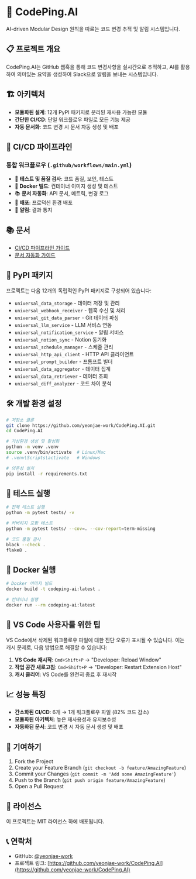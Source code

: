 # 🚀 CodePing.AI

AI-driven Modular Design 원칙을 따르는 코드 변경 추적 및 알림 시스템입니다.

## 📋 프로젝트 개요

CodePing.AI는 GitHub 웹훅을 통해 코드 변경사항을 실시간으로 추적하고, AI를 활용하여 의미있는 요약을 생성하여 Slack으로 알림을 보내는 시스템입니다.

## 🏗️ 아키텍처

- **모듈화된 설계**: 12개 PyPI 패키지로 분리된 재사용 가능한 모듈
- **간단한 CI/CD**: 단일 워크플로우 파일로 모든 기능 제공
- **자동 문서화**: 코드 변경 시 문서 자동 생성 및 배포

## 🚀 CI/CD 파이프라인

### 통합 워크플로우 (`.github/workflows/main.yml`)
- 🧪 **테스트 및 품질 검사**: 코드 품질, 보안, 테스트
- 🐳 **Docker 빌드**: 컨테이너 이미지 생성 및 테스트
- 📚 **문서 자동화**: API 문서, 메트릭, 변경 로그
- 🚀 **배포**: 프로덕션 환경 배포
- 📱 **알림**: 결과 통지

## 📚 문서

- [CI/CD 파이프라인 가이드](docs/cicd_pipeline_guide.md)
- [문서 자동화 가이드](docs/documentation_automation_guide.md)

## 🔧 PyPI 패키지

프로젝트는 다음 12개의 독립적인 PyPI 패키지로 구성되어 있습니다:

- `universal_data_storage` - 데이터 저장 및 관리
- `universal_webhook_receiver` - 웹훅 수신 및 처리
- `universal_git_data_parser` - Git 데이터 파싱
- `universal_llm_service` - LLM 서비스 연동
- `universal_notification_service` - 알림 서비스
- `universal_notion_sync` - Notion 동기화
- `universal_schedule_manager` - 스케줄 관리
- `universal_http_api_client` - HTTP API 클라이언트
- `universal_prompt_builder` - 프롬프트 빌더
- `universal_data_aggregator` - 데이터 집계
- `universal_data_retriever` - 데이터 조회
- `universal_diff_analyzer` - 코드 차이 분석

## 🛠️ 개발 환경 설정

```bash
# 저장소 클론
git clone https://github.com/yeonjae-work/CodePing.AI.git
cd CodePing.AI

# 가상환경 생성 및 활성화
python -m venv .venv
source .venv/bin/activate  # Linux/Mac
# .venv\Scripts\activate   # Windows

# 의존성 설치
pip install -r requirements.txt
```

## 🧪 테스트 실행

```bash
# 전체 테스트 실행
python -m pytest tests/ -v

# 커버리지 포함 테스트
python -m pytest tests/ --cov=. --cov-report=term-missing

# 코드 품질 검사
black --check .
flake8 .
```

## 🐳 Docker 실행

```bash
# Docker 이미지 빌드
docker build -t codeping-ai:latest .

# 컨테이너 실행
docker run --rm codeping-ai:latest
```

## 🔧 VS Code 사용자를 위한 팁

VS Code에서 삭제된 워크플로우 파일에 대한 진단 오류가 표시될 수 있습니다. 이는 캐시 문제로, 다음 방법으로 해결할 수 있습니다:

1. **VS Code 재시작**: `Cmd+Shift+P` → "Developer: Reload Window"
2. **작업 공간 새로고침**: `Cmd+Shift+P` → "Developer: Restart Extension Host"
3. **캐시 클리어**: VS Code를 완전히 종료 후 재시작

## 📈 성능 특징

- **간소화된 CI/CD**: 6개 → 1개 워크플로우 파일 (82% 코드 감소)
- **모듈화된 아키텍처**: 높은 재사용성과 유지보수성
- **자동화된 문서**: 코드 변경 시 자동 문서 생성 및 배포

## 🤝 기여하기

1. Fork the Project
2. Create your Feature Branch (`git checkout -b feature/AmazingFeature`)
3. Commit your Changes (`git commit -m 'Add some AmazingFeature'`)
4. Push to the Branch (`git push origin feature/AmazingFeature`)
5. Open a Pull Request

## 📄 라이선스

이 프로젝트는 MIT 라이선스 하에 배포됩니다.

## 📞 연락처

- GitHub: [@yeonjae-work](https://github.com/yeonjae-work)
- 프로젝트 링크: [https://github.com/yeonjae-work/CodePing.AI](https://github.com/yeonjae-work/CodePing.AI) 